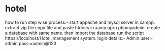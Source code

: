 # hotel
how to run step wise process:-
start appache and mysql server in xampp.
extract zip file
copy file and paste htdocs in xamp
oprn phpmyadmin.
create a database with same name.
then import the database
run the script https://localhost/Hotel_management system.
login details:-
Admin
user:- admin
pass:=admin@123
